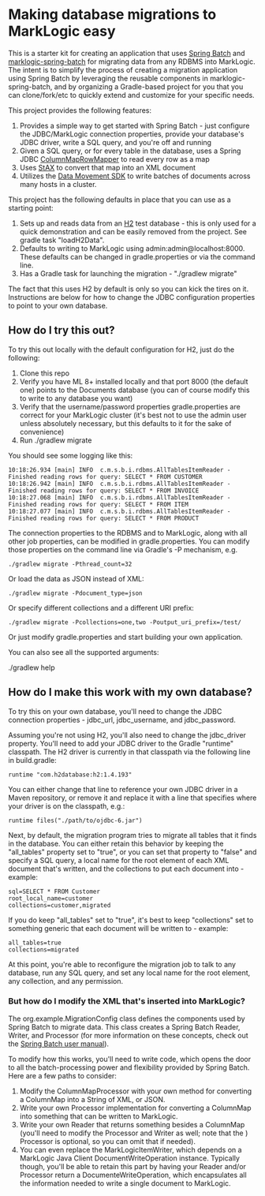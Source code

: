 # Making database migrations to MarkLogic easy

This is a starter kit for creating an application that uses [Spring Batch](http://projects.spring.io/spring-batch/) and
[marklogic-spring-batch](https://github.com/marklogic-community/marklogic-spring-batch) for migrating data from any RDBMS into 
MarkLogic. The intent is to simplify the process of creating a migration application using Spring Batch by 
leveraging the reusable components in marklogic-spring-batch, and by organizing a Gradle-based project for you that you
can clone/fork/etc to quickly extend and customize for your specific needs. 

This project provides the following features:

1. Provides a simple way to get started with Spring Batch - just configure the JDBC/MarkLogic connection properties, provide your
database's JDBC driver, write a SQL query, and you're off and running
1. Given a SQL query, or for every table in the database, uses a Spring JDBC [ColumnMapRowMapper](https://docs.spring.io/spring/docs/current/javadoc-api/org/springframework/jdbc/core/ColumnMapRowMapper.html) 
to read every row as a map
1. Uses [StAX](https://docs.oracle.com/javase/tutorial/jaxp/stax/api.html) to convert that map into an XML document
1. Utilizes the [Data Movement SDK](http://docs.marklogic.com/guide/java/data-movement) to write batches of documents across many hosts in a cluster.

This project has the following defaults in place that you can use as a starting point:

1. Sets up and reads data from an [H2](http://www.h2database.com/html/main.html) test database - this is only used for a quick demonstration and can be
easily removed from the project.  See gradle task "loadH2Data".
1. Defaults to writing to MarkLogic using admin:admin@localhost:8000.  These defaults can be changed in gradle.properties or via the command line.
1. Has a Gradle task for launching the migration - "./gradlew migrate"

The fact that this uses H2 by default is only so you can kick the tires on it. Instructions are below for how to change
the JDBC configuration properties to point to your own database. 

## How do I try this out?

To try this out locally with the default configuration for H2, just do the following:

1. Clone this repo
1. Verify you have ML 8+ installed locally and that port 8000 (the default one) points to the Documents database 
(you can of course modify this to write to any database you want)
1. Verify that the username/password properties gradle.properties are correct for your MarkLogic 
cluster (it's best not to use the admin user unless absolutely necessary, but this defaults to it for the sake of convenience)
1. Run ./gradlew migrate

You should see some logging like this:

    10:18:26.934 [main] INFO  c.m.s.b.i.rdbms.AllTablesItemReader - Finished reading rows for query: SELECT * FROM CUSTOMER
    10:18:26.942 [main] INFO  c.m.s.b.i.rdbms.AllTablesItemReader - Finished reading rows for query: SELECT * FROM INVOICE
    10:18:27.068 [main] INFO  c.m.s.b.i.rdbms.AllTablesItemReader - Finished reading rows for query: SELECT * FROM ITEM
    10:18:27.077 [main] INFO  c.m.s.b.i.rdbms.AllTablesItemReader - Finished reading rows for query: SELECT * FROM PRODUCT

The connection properties to the RDBMS and to MarkLogic, along with all other job properties, can be modified in gradle.properties. 
You can modify those properties on the command line via Gradle's -P mechanism, e.g.

    ./gradlew migrate -Pthread_count=32

Or load the data as JSON instead of XML:

    ./gradlew migrate -Pdocument_type=json

Or specify different collections and a different URI prefix:

    ./gradlew migrate -Pcollections=one,two -Poutput_uri_prefix=/test/

Or just modify gradle.properties and start building your own application.

You can also see all the supported arguments:

./gradlew help
  

## How do I make this work with my own database?

To try this on your own database, you'll need to change the JDBC connection properties - jdbc_url, jdbc_username, and jdbc_password. 

Assuming you're not using H2, you'll also need to change the jdbc_driver property. You'll need to add your JDBC driver to the Gradle "runtime" classpath. The 
H2 driver is currently in that classpath via the following line in build.gradle:

    runtime "com.h2database:h2:1.4.193"

You can either change that line to reference your own JDBC driver in a Maven repository, or
remove it and replace it with a line that specifies where your driver is on the classpath, e.g.:

    runtime files("./path/to/ojdbc-6.jar")

Next, by default, the migration program tries to migrate all tables that it finds in the database. You can either retain
this behavior by keeping the "all_tables" property set to "true", or you can set that property to "false" and specify a
SQL query, a local name for the root element of each XML document that's written, and the collections to put each 
document into - example:

    sql=SELECT * FROM Customer
    root_local_name=customer
    collections=customer,migrated

If you do keep "all_tables" set to "true", it's best to keep "collections" set to something generic that each document
will be written to - example:

    all_tables=true
    collections=migrated

At this point, you're able to reconfigure the migration job to talk to any database, run any SQL query, and set any
local name for the root element, any collection, and any permission. 

### But how do I modify the XML that's inserted into MarkLogic?

The org.example.MigrationConfig class defines the components used by Spring Batch to migrate data. This class creates a Spring Batch
Reader, Writer, and Processor (for more information on these concepts, check out the 
[Spring Batch user manual](http://docs.spring.io/spring-batch/reference/html/)). 

To modify how this works, you'll need to write code, which opens the door to all the batch-processing power and 
flexibility provided by Spring Batch. Here are a few paths to consider:

1. Modify the ColumnMapProcessor with your own method for converting a ColumnMap into a String of XML, or JSON.
1. Write your own Processor implementation for converting a ColumnMap into something that can be written to MarkLogic.
1. Write your own Reader that returns something besides a ColumnMap (you'll need to modify the Processor and Writer as well; note that the )
Processor is optional, so you can omit that if needed).
1. You can even replace the MarkLogicItemWriter, which depends on a MarkLogic Java Client DocumentWriteOperation instance. Typically
though, you'll be able to retain this part by having your Reader and/or Processor return a DocumenteWriteOperation, 
which encapsulates all the information needed to write a single document to MarkLogic.
